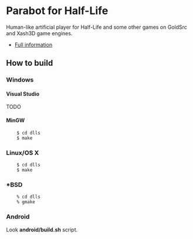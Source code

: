 # Parabot for Half-Life

Human-like artificial player for Half-Life and some other games on GoldSrc and Xash3D game engines.

- [Full information](https://github.com/nekonomicon/Parabot/blob/master/addons/parabot/Readme.txt)

## How to build

### Windows

#### Visual Studio

TODO

#### MinGW

```
	$ cd dlls
	$ make
```

### Linux/OS X

```
	$ cd dlls
	$ make
```

### *BSD

```
	% cd dlls
	% gmake
```

### Android

Look **android/build.sh** script.
